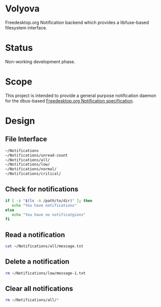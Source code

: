 # Volyova

Freedesktop.org Notification backend which provides a libfuse-based filesystem interface.

# Status

Non-working development phase.

# Scope

This project is intended to provide a general purpose notification daemon for the dbus-based [Freedesktop.org Notification specification](https://developer.gnome.org/notification-spec/).

# Design
## File Interface

```bash
~/Notifications
~/Notifications/unread-count
~/Notifications/all/
~/Notifications/low/
~/Notifications/normal/
~/Notifications/critical/
```

## Check for notifications

```bash
if [ -z "$(ls -A /path/to/dir)" ]; then
   echo "You have notifications"
else
   echo "You have no notificatgions"
fi
```

## Read a notification

```bash
cat ~/Notifications/all/message.txt
```

## Delete a notification
```bash
rm ~/Notifications/low/message-1.txt
```

## Clear all notifications
```bash
rm ~/Notifications/all/*
```
